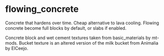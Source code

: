 # flowing_concrete
Concrete that hardens over time. Cheap alternative to lava cooling. Flowing concrete become full blocks by default, or slabs if enabled.

Concrete block and wet cement textures taken from basic_materials by mt-mods. Bucket texture is an altered version of the milk bucket from Animalia by ElCeejo.
